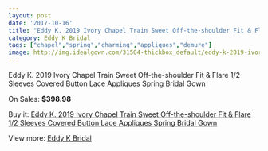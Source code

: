 ```yaml
---
layout: post
date: '2017-10-16'
title: "Eddy K. 2019 Ivory Chapel Train Sweet Off-the-shoulder Fit & Flare 1/2 Sleeves Covered Button Lace Appliques Spring Bridal Gown"
category: Eddy K Bridal
tags: ["chapel","spring","charming","appliques","demure"]
image: http://img.idealgown.com/31504-thickbox_default/eddy-k-2019-ivory-chapel-train-sweet-off-the-shoulder-fit-flare-1-2-sleeves-covered-button-lace-appliques-spring-bridal-gown.jpg
---
```

Eddy K. 2019 Ivory Chapel Train Sweet Off-the-shoulder Fit & Flare 1/2 Sleeves Covered Button Lace Appliques Spring Bridal Gown

On Sales: **$398.98**
<a href="https://www.idealgown.com/en/eddy-k-bridal/11478-eddy-k-2019-ivory-chapel-train-sweet-off-the-shoulder-fit-flare-1-2-sleeves-covered-button-lace-appliques-spring-bridal-gown.html"><amp-img layout="responsive" width="600" height="600" src="//img.idealgown.com/31504-thickbox_default/eddy-k-2019-ivory-chapel-train-sweet-off-the-shoulder-fit-flare-1-2-sleeves-covered-button-lace-appliques-spring-bridal-gown.jpg" alt="Eddy K. 2019 Ivory Chapel Train Sweet Off-the-shoulder Fit & Flare 1/2 Sleeves Covered Button Lace Appliques Spring Bridal Gown 0" /></a>
<a href="https://www.idealgown.com/en/eddy-k-bridal/11478-eddy-k-2019-ivory-chapel-train-sweet-off-the-shoulder-fit-flare-1-2-sleeves-covered-button-lace-appliques-spring-bridal-gown.html"><amp-img layout="responsive" width="600" height="600" src="//img.idealgown.com/31506-thickbox_default/eddy-k-2019-ivory-chapel-train-sweet-off-the-shoulder-fit-flare-1-2-sleeves-covered-button-lace-appliques-spring-bridal-gown.jpg" alt="Eddy K. 2019 Ivory Chapel Train Sweet Off-the-shoulder Fit & Flare 1/2 Sleeves Covered Button Lace Appliques Spring Bridal Gown 1" /></a>
<a href="https://www.idealgown.com/en/eddy-k-bridal/11478-eddy-k-2019-ivory-chapel-train-sweet-off-the-shoulder-fit-flare-1-2-sleeves-covered-button-lace-appliques-spring-bridal-gown.html"><amp-img layout="responsive" width="600" height="600" src="//img.idealgown.com/31505-thickbox_default/eddy-k-2019-ivory-chapel-train-sweet-off-the-shoulder-fit-flare-1-2-sleeves-covered-button-lace-appliques-spring-bridal-gown.jpg" alt="Eddy K. 2019 Ivory Chapel Train Sweet Off-the-shoulder Fit & Flare 1/2 Sleeves Covered Button Lace Appliques Spring Bridal Gown 2" /></a>

Buy it: [Eddy K. 2019 Ivory Chapel Train Sweet Off-the-shoulder Fit & Flare 1/2 Sleeves Covered Button Lace Appliques Spring Bridal Gown](https://www.idealgown.com/en/eddy-k-bridal/11478-eddy-k-2019-ivory-chapel-train-sweet-off-the-shoulder-fit-flare-1-2-sleeves-covered-button-lace-appliques-spring-bridal-gown.html "Eddy K. 2019 Ivory Chapel Train Sweet Off-the-shoulder Fit & Flare 1/2 Sleeves Covered Button Lace Appliques Spring Bridal Gown")

View more: [Eddy K Bridal](https://www.idealgown.com/en/72-eddy-k-bridal "Eddy K Bridal")